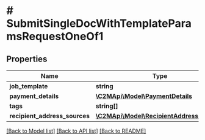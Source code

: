 # # SubmitSingleDocWithTemplateParamsRequestOneOf1

## Properties

Name | Type | Description | Notes
------------ | ------------- | ------------- | -------------
**job_template** | **string** |  |
**payment_details** | [**\C2MApi\Model\PaymentDetails**](PaymentDetails.md) |  |
**tags** | **string[]** |  | [optional]
**recipient_address_sources** | [**\C2MApi\Model\RecipientAddressSource[]**](RecipientAddressSource.md) |  |

[[Back to Model list]](../../README.md#models) [[Back to API list]](../../README.md#endpoints) [[Back to README]](../../README.md)
